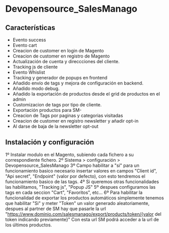 # Devopensource_SalesManago
## Características

- Evento success
- Evento cart
- Creacion de customer en login de Magento
- Creacion de customer en registro de Magento
- Actualización de cuenta y direccciones del cliente.
- Tracking js de cliente
- Evento Whislist
- Tracking y generador de popups en frontend
- Añadido envío de tags y mejora de configuración en backend.
- Añadido modo debug.
- Añadido la exportación de productos desde el grid de productos en el admin
- Customizacion de tags por tipo de cliente.
- Exportación productos para SM-
- Creacion de Tags por paginas y categorias visitadas
- Creacion de customer en registro newsletter y añadir opt-in
- Al darse de baja de la newsletter opt-out

## Instalación y configuración

1º Instalar modulo en el Magento, subiendo cada fichero a su correspondiente fichero.
2º Sistema > configuración > Devopensource_SalesManago
3º Campo habilitar a "si" para un funcionamiento basico necesario insertar valores en campos "Client id", "Api secret", "Endpoint" (valor por defecto), con esto tendremos el funcionamiento basico de las tags.
4º Si queremos otras funcionalidades las habilitamos, "Tracking js", "Popup JS"
5º despues configuramos las tags en cada seccion "Cart", "Favoritos", etc...
6º Para habilitar la funcionalidad de exportar los productos automáticos simplemente tenemos que habilitar "Si" y meter "Token" un valor generado aleatoriamente, despues al partner de SM hay que pasarle la url "https://www.dominio.com/salesmanago/export/products/token/{valor del token indicando previamente}"
Con esta url SM podrá acceder a la url de los últimos productos.
